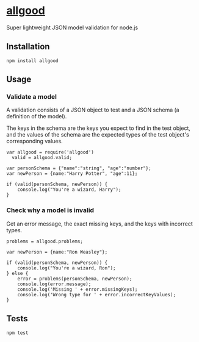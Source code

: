 [allgood](https://www.npmjs.org/package/allgood)
======

Super lightweight JSON model validation for node.js

## Installation

	npm install allgood

## Usage

### Validate a model

A validation consists of a JSON object to test and a JSON schema (a definition of the model).

The keys in the schema are the keys you expect to find in the test object, and the values of the schema are the expected types of the test object's corresponding values.

	var allgood = require('allgood')
	  valid = allgood.valid;

	var personSchema = {"name":"string", "age":"number"};
	var newPerson = {name:"Harry Potter", "age":11};

	if (valid(personSchema, newPerson)) {
		console.log("You're a wizard, Harry");
	}

### Check why a model is invalid

Get an error message, the exact missing keys, and the keys with incorrect types.
	
	problems = allgood.problems;

	var newPerson = {name:"Ron Weasley"};

	if (valid(personSchema, newPerson)) {
		console.log("You're a wizard, Ron");
	} else {
		error = problems(personSchema, newPerson);
		console.log(error.message);
		console.log('Missing ' + error.missingKeys);
		console.log('Wrong type for ' + error.incorrectKeyValues);
	}
	

## Tests

	npm test
